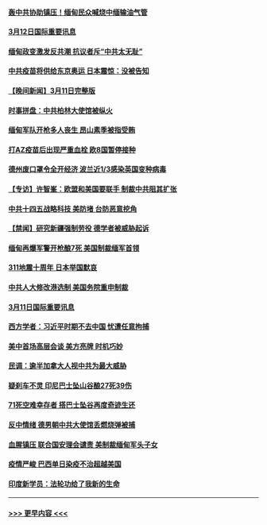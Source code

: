 #### [轰中共协助镇压！缅甸民众喊烧中缅输油气管](../pages/prog202/a103072179.md?t=03122201) 
#### [3月12日国际重要讯息](../pages/prog202/a103072171.md?t=03122201) 
#### [缅甸政变激发反共潮 抗议者斥“中共太无耻”](../pages/prog202/a103072130.md?t=03122201) 
#### [中共疫苗将供给东京奥运 日本震惊：没被告知](../pages/prog202/a103072084.md?t=03122201) 
#### [【晚间新闻】3月11日完整版](../pages/prog202/a103071990.md?t=03122201) 
#### [时事拼盘：中共柏林大使馆被纵火](../pages/prog202/a103071830.md?t=03122201) 
#### [缅甸军队开枪多人丧生 昂山素季被指受贿](../pages/prog202/a103071826.md?t=03122201) 
#### [打AZ疫苗后出现严重血栓 欧8国暂停接种](../pages/prog202/a103071623.md?t=03122201) 
#### [德州废口罩令全开经济 波兰近1/3感染英国变种病毒](../pages/prog202/a103071641.md?t=03122201) 
#### [【专访】许智峯：欧盟和美国要联手 制裁中共阻其扩张](../pages/prog202/a103071662.md?t=03122201) 
#### [中共十四五战略科技 美防堵 台防恶意挖角](../pages/prog202/a103071643.md?t=03122201) 
#### [【禁闻】研究新疆强制劳役 德学者被威胁起诉](../pages/prog202/a103071627.md?t=03122201) 
#### [缅甸再爆军警开枪酿7死 美国制裁缅军首领](../pages/prog202/a103071631.md?t=03122201) 
#### [311地震十周年 日本举国默哀](../pages/prog202/a103071595.md?t=03122201) 
#### [中共人大修改港选制 美国务院重申制裁](../pages/prog202/a103071569.md?t=03122201) 
#### [3月11日国际重要讯息](../pages/prog202/a103071460.md?t=03122201) 
#### [西方学者：习近平时期不去中国 忧遭任意拘捕](../pages/prog202/a103071405.md?t=03122201) 
#### [美中首场高层会谈 美方亮牌 时机巧妙](../pages/prog202/a103071382.md?t=03122201) 
#### [民调：逾半加拿大人视中共为最大威胁](../pages/prog202/a103071324.md?t=03122201) 
#### [疑刹车不灵 印尼巴士坠山谷酿27死39伤](../pages/prog202/a103071268.md?t=03122201) 
#### [71死空难幸存者 搭巴士坠谷再度奇迹生还](../pages/prog202/a103071279.md?t=03122201) 
#### [反中情绪 德男朝中共大使馆丢燃烧弹被捕](../pages/prog202/a103071263.md?t=03122201) 
#### [血腥镇压 联合国安理会谴责 美制裁缅甸军头子女](../pages/prog202/a103071234.md?t=03122201) 
#### [疫情严峻 巴西单日染疫不治超越美国](../pages/prog202/a103071213.md?t=03122201) 
#### [印度新学员：法轮功给了我新的生命](../pages/prog202/a103070708.md?t=03122201) 

----
#### [ >>> 更早内容 <<< ](../indexes/prog202-earlier.md)

